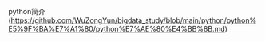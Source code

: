 python简介(https://github.com/WuZongYun/bigdata_study/blob/main/python/python%E5%9F%BA%E7%A1%80/python%E7%AE%80%E4%BB%8B.md)
